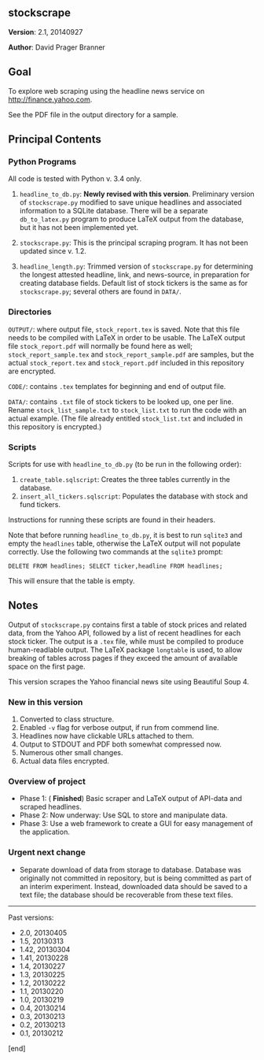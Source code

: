 ## stockscrape

**Version**: 2.1, 20140927

**Author**: David Prager Branner


## Goal

To explore web scraping using the headline news service on http://finance.yahoo.com.

See the PDF file in the output directory for a sample.

## Principal Contents

### Python Programs

All code is tested with Python v. 3.4 only.

1. `headline_to_db.py`: **Newly revised with this version**. Preliminary version of `stockscrape.py` modified to save unique headlines and associated information to a SQLite database. There will be a separate `db_to_latex.py` program to produce LaTeX output from the database, but it has not been implemented yet.

1. `stockscrape.py`: This is the principal scraping program. It has not been updated since v. 1.2.

1. `headline_length.py`: Trimmed version of `stockscrape.py` for determining the longest attested headline, link, and news-source, in preparation for creating database fields. Default list of stock tickers is the same as for `stockscrape.py`; several others are found in `DATA/`. 

### Directories

`OUTPUT/`: where output file, `stock_report.tex` is saved. Note that this file needs to be compiled with LaTeX in order to be usable. The LaTeX output file `stock_report.pdf` will normally be found here as well; `stock_report_sample.tex` and `stock_report_sample.pdf` are samples, but the actual `stock_report.tex` and `stock_report.pdf` included in this repository are encrypted.

`CODE/`: contains `.tex` templates for beginning and end of output file.

`DATA/`: contains `.txt` file of stock tickers to be looked up, one per line. Rename `stock_list_sample.txt` to `stock_list.txt` to run the code with an actual example. (The file already entitled `stock_list.txt` and included in this repository is encrypted.)

### Scripts

Scripts for use with `headline_to_db.py` (to be run in the following order):

 1. `create_table.sqlscript`: Creates the three tables currently in the database.
 1. `insert_all_tickers.sqlscript`: Populates the database with stock and fund tickers.

Instructions for running these scripts are found in their headers.

Note that before running `headline_to_db.py`, it is best to run `sqlite3` and empty the `headlines` table, otherwise the LaTeX output will not populate correctly. Use the following two commands at the `sqlite3` prompt:

`DELETE FROM headlines;
SELECT ticker,headline FROM headlines;`

This will ensure that the table is empty.

## Notes

Output of `stockscrape.py` contains first a table of stock prices and related data, from the Yahoo API, followed by a list of recent headlines for each stock ticker. The output is a `.tex` file, while must be compiled to produce human-readlable output. The LaTeX package `longtable` is used, to allow breaking of tables across pages if they exceed the amount of available space on the first page.

This version scrapes the Yahoo financial news site using Beautiful Soup 4. 

### New in this version

1. Converted to class structure.
1. Enabled `-v` flag for verbose output, if run from commend line.
1. Headlines now have clickable URLs attached to them.
1. Output to STDOUT and PDF both somewhat compressed now.
1. Numerous other small changes.
1. Actual data files encrypted.

### Overview of project

 * Phase 1: ( **Finished**) Basic scraper and LaTeX output of API-data and scraped headlines.
 * Phase 2: Now underway: Use SQL to store and manipulate data.
 * Phase 3: Use a web framework to create a GUI for easy management of the application.

### Urgent next change

 * Separate download of data from storage to database. Database was originally not committed in repository, but is being committed as part of an interim experiment. Instead, downloaded data should be saved to a text file; the database should be recoverable from these text files.

---

Past versions:

 * 2.0, 20130405
 * 1.5, 20130313
 * 1.42, 20130304
 * 1.41, 20130228
 * 1.4, 20130227
 * 1.3, 20130225
 * 1.2, 20130222
 * 1.1, 20130220
 * 1.0, 20130219
 * 0.4, 20130214
 * 0.3, 20130213
 * 0.2, 20130213
 * 0.1, 20130212

[end]

